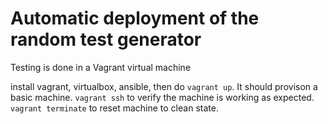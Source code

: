 # Automatic deployment of the random test generator

Testing is done in a Vagrant virtual machine

install vagrant, virtualbox, ansible, then do `vagrant up`. It should provison a basic machine. `vagrant ssh` to verify the machine is working as expected. `vagrant terminate` to reset machine to clean state.
